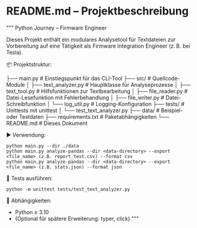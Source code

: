 # README.md – Projektbeschreibung

"""
Python Journey – Firmware Engineer

Dieses Projekt enthält ein modulares Analysetool für Textdateien zur Vorbereitung auf eine Tätigkeit als Firmware Integration Engineer (z. B. bei Tesla).

📦 Projektstruktur:

├── main.py                  # Einstiegspunkt für das CLI-Tool
├── src/                    # Quellcode-Module
│   ├── text_analyzer.py    # Hauptklasse für Analyseprozesse
│   ├── text_tool.py        # Hilfsfunktionen zur Textbearbeitung
│   ├── file_reader.py      # Datei-Lesefunktion mit Fehlerbehandlung
│   ├── file_writer.py      # Datei-Schreibfunktion
│   └── log_util.py         # Logging-Konfiguration
├── tests/                  # Unittests mit unittest
│   └── test_text_analyzer.py
├── data/                   # Beispiel- oder Testdaten
├── requirements.txt        # Paketabhängigkeiten
└── README.md               # Dieses Dokument

▶️ Verwendung:

    python main.py --dir ./data
    python main.py analyze-pandas --dir <data-directory> --export <file_name> (z.B. report_test.csv) --format csv
    python main.py analyze-pandas --dir <data-directory> --export <file_name> (z.B. stats.json) --format json


🧪 Tests ausführen:

    python -m unittest tests/test_text_analyzer.py

📌 Abhängigkeiten:
- Python ≥ 3.10
- (Optional für spätere Erweiterung: typer, click)
"""
